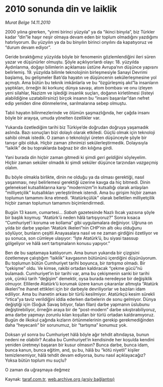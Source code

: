# 2010 sonunda din ve laiklik

*Murat Belge 14.11.2010*

<div class="yazi"><p>2000 yılına girerken, “yirmi birinci yüzyıla” ya da “ikinci binyıla”, biz Türkler kadar “din”le haşır neşir olmaya devam eden bir toplum olmadığını yazdığımı hatırlıyorum. Bu yüzyılın ya da bu binyılın birinci onyılını da kapatıyoruz ve “durum devam ediyor”. </p>
<p>Geride bıraktığımız yüzyılda böyle bir fenomenin gözlemlendiğini ileri süren yazar ve düşünürler olmuştu. Şöyle açıklıyorlardı olayı: 18. yüzyılda Aydınlanma, doğayı bilimlerin açıklaması üstüne Avrupa’nın düşünce yapısını belirlemiş. 19. yüzyılda bilimle teknolojinin birleşmesiyle Sanayi Devrimi başlamış, bu gelişmeler Batı’da hayatın ve düşüncenin sekülerleşmesine yol açmıştı. Ama bütün bu teknik imkânlarla ve bu “özgürleşmiş akıl”la insanların yaptıkları, örneğin iki korkunç dünya savaşı, atom bombası ve onu izleyen yeni silahlar, Nazizm ve işlediği insanlık suçları, doğanın kirletilmesi (listeyi alabildiğine uzatabilirsiniz) birçok insanın bu “insani başarılar”dan nefret edip yeniden dine dönmelerine, sarılmalarına sebep olmuştu.</p>
<p>Tabii hayatın bilinmezlerinde ve ölümün şaşmazlığında, her çağda insanı böyle bir arayışa, umuda yönelten özellikler var.</p>
<p>Yukarıda özetlediğim tarihi biz Türkiye’de doğrudan doğruya yaşamadık aslında. Bazı sonuçları bizi dolaylı olarak etkiledi. Güçlü olmak için teknoloji sahibi olmak istedik. O zaman o teknolojiyi üreten düşünceyle şöyle bir tanışır gibi olduk. Hiçbir zaman zihnimizi sekülerleştirmedik. Dolayısıyla “laiklik” de bu topraklarda bağnaz bir din kılığına girdi.</p>
<p>Yani burada din hiçbir zaman gitmedi ki şimdi <i>geri geldiğini</i> söyleyelim. Hiçbir zaman seküler olmadık ki şimdi seküler düşünce tarzından <i>vazgeçmiş</i> olalım.</p>
<p>Bu böyle olmakla birlikte, dinin ne olduğu ya da olması gerektiği, nasıl yaşanması, neyi belirlemesi gerektiği üzerine kavga da hiç bitmedi. Dinin geleneksel kutsallıklarına karşı “modernizm”in kutsallığı olarak anlaşılan “milliyetçilik” kutsallıkları yerleştirilmek istendi. Ama bu girişim hiçbir zaman toplumun tamamını ikna etmedi. “Atatürkçülük” olarak belletilen milliyetçilik hiçbir zaman toplumun tamamını biçimlendirmedi.</p>
<p>Bugün 13 kasım, cumartesi... <i>Sabah</i> gazetesinde Nazlı Ilıcak yazısına şöyle bir başlık koymuş: “Atatürk’ü neden hâlâ tartışıyoruz?” Sonra kısaca “Cumhuriyet’i koruma ve kollama” gibi uygulamalara değiniyor. Uğruna on yılda bir darbe yapılan “Atatürk ilkeleri”nin CHP’nin altı oku olduğunu söylüyor, bunların çeşitli Anayasalara nasıl ve ne zaman girdiğini özetliyor ve şu sonuca, son cümleye ulaşıyor: “İşte Atatürk’ü, bu siyasi taassup gölgeliyor ve hâlâ sert tartışmaların konusu yapıyor.”</p>
<p>Ben de bu saptamaya katılıyorum. Ama bunun yukarıda bir çizgisini özetlemeye çalıştığım “laiklik” kavgasının bütününü içerdiğini düşünüyorum. Bu toplumun bütün Cumhuriyet tarihi boyunca, bir <i>tartışma</i> olmadı. Bir “çekişme” oldu. Ve kimse, rakibi ortadan kaldıracak “çekme gücü”nü bulamadı. Cumhuriyet’in bir tarihi var, ama bu çekişmenin sanki bir tarihi yok, çünkü tarih “değişim” demektir, oysa burada neredeyse bir değişiklik olmuyor. Ellilerde Atatürk’ü korumak üzere kanun çıkaranlar altmışta “Atatürk ilkeleri”ne ihanet ettikleri için bir darbeyle devriliyorlar ve bazıları idam ediliyor. Ama bu ihanetin arkası bir türlü kesilmiyor. Atatürkçü kesim sürekli “irtica”ya taviz verildiğini iddia ederken darbelerin de sonu gelmiyor. Dünya değiştiği için (Soğuk Savaş bitiyor, falan filan) darbe yapmanın üslubunu değiştirebiliyor, örneğin araya bir de “post-modern” darbe sıkıştırabiliyoruz, ama darbe yapmayı zorunlu kılan koşulları bir türlü ortadan kaldıramıyoruz. Bugün de ilkokul çağında kızların örtünmelerinin gerekip gerekmediğinden daha “heyecanlı” bir sorunumuz, bir “tartışma” konumuz yok. </p>
<p>Doksan yıl sonra bu Cumhuriyet hâlâ böyle ağır tehdit altındaysa, bunun nedeni ne olabilir? Acaba bu Cumhuriyet’in kendisinde her koşulda kendini yeniden üretmeyi başaran bir kusur olmasın? Bunca darbe, bunca idam, bunca kanun, bunca eğitim, and, şu bu, hâlâ bu “kötü niyetli” kişiler temizlenemiyor, hâlâ tehdit devam ediyorsa, bunu nasıl açıklayacağız? Yoksa bütün toplum mu suçlu? </p>O zaman da uğraşmaya değmez</div>

Kaynak: [taraf.com.tr](http://www.taraf.com.tr:80/murat-belge/makale-2010-sonunda-din-ve-laiklik.htm), [web.archive.org (arşiv bağlantısı)](http://web.archive.org/web/20101116125425/http://www.taraf.com.tr:80/murat-belge/makale-2010-sonunda-din-ve-laiklik.htm)
